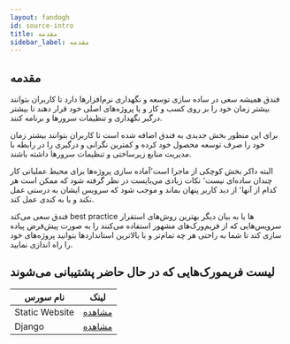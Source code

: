 ```yaml
---
layout: fandogh
id: source-intro
title: مقدمه
sidebar_label: مقدمه 
---
```

## مقدمه
فندق همیشه سعی در ساده سازی توسعه و نگهداری نرم‌افزارها دارد تا کاربران بتوانند بیشتر زمان خود را بر روی کسب و کار و یا پروژه‌های اصلی خود قرار دهند تا بیشتر درگیر نگهداری و تنظیمات سرور‌ها و برنامه کنند.

برای این منظور بخش جدیدی به فندق اضافه شده است تا کاربران بتوانند بیشتر زمان خود را صرف توسعه محصول خود کرده و کمترین نگرانی و درگیری را در رابطه با مدیریت منابع زیرساختی و تنظیمات سرور‌ها داشته باشند.

البته داکر بخش کوچکی از ماجرا است٬آماده سازی پروژه‌ها برای محیط عملیاتی کار چندان ساده‌ای نیست٬ نکات زیادی می‌بایست در نظر گرفته شود که ممکن است هر کدام از آنها٬ از دید کاربر پنهان بماند و موجب شود که سرویس ایشان به درستی عمل نکند و یا به کندی عمل کند.

فندق سعی می‌کند best practice ها یا به بیان دیگر بهترین روش‌های استقرار سرویس‌هایی که از فریم‌ورک‌های مشهور استفاده می‌کنند را به صورت پیش‌فرض پیاده سازی کند تا شما به راحتی هر چه تمام‌تر و با بالاترین استانداردها بتوانید پروژه‌های خود را راه ‌اندازی نمایید.

## لیست فریمورک‌هایی که در حال حاضر پشتیبانی می‌شوند 
|نام سورس|لینک|
|---	|---	|
| Static Website|[مشاهده](https://docs.fandogh.cloud/docs/source-static.html)
| Django|[مشاهده](https://docs.fandogh.cloud/docs/source-django.html)
<br>
